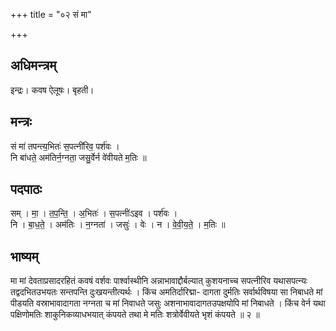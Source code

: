 +++
title = "०२ सं मा"

+++
## अधिमन्त्रम्
इन्द्रः। कवष ऐलूषः। बृहती।

## मन्त्रः
सं मा॑ तपन्त्य॒भितः॑ स॒पत्नी॑रिव॒ पर्श॑वः ।  
नि बा॑धते॒ अम॑तिर्न॒ग्नता॒ जसु॒र्वेर्न वे॑वीयते म॒तिः ॥

## पदपाठः
सम् । मा॒ । त॒प॒न्ति॒ । अ॒भितः॑ । स॒पत्नीः॑ऽइव । पर्श॑वः ।  
नि । बा॒ध॒ते॒ । अम॑तिः । न॒ग्नता॑ । जसुः॑ । वेः । न । वे॒वी॒य॒ते॒ । म॒तिः ॥

## भाष्यम्
मा मां देवताप्रसादरहितं कवषं वर्शवः पार्श्वास्थीनि अन्नाभावाद्दौर्बल्यात् कुशयनाच्च सपत्नीरिव यथासपत्न्यः तद्वदभितउभयतः सन्तपन्ति दुःखयन्तीत्यर्थः । किंच अमतिर्दारिद्मा- दागता दुर्मतिः सर्वार्थविषया सा निबाधते मां पीडयति वस्राभावादागता नग्नता च मां निवाधते जसुः अशनाभावादागतउपक्षयोपि मां निबाधते । किंच वेर्न यथा पक्षिणोमतिः शाकुनिकव्याधभयात् कंपयते तथा मे मतिः शत्रोर्वेवीयते भृशं कंपयते ॥ २ ॥